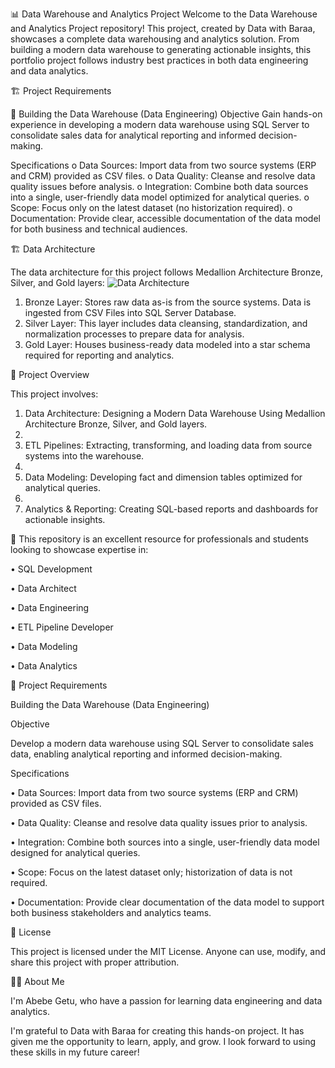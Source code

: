 📊 Data Warehouse and Analytics Project
Welcome to the Data Warehouse and Analytics Project repository! 
This project, created by Data with Baraa, showcases a complete data warehousing and analytics solution. From building a modern data warehouse to generating actionable insights, this portfolio project follows industry best practices in both data engineering and data analytics.

🏗️ Project Requirements

🔹 Building the Data Warehouse (Data Engineering)
Objective
Gain hands-on experience in developing a modern data warehouse using SQL Server to consolidate sales data for analytical reporting and informed decision-making.

Specifications
o	Data Sources: Import data from two source systems (ERP and CRM) provided as CSV files.
o	Data Quality: Cleanse and resolve data quality issues before analysis.
o	Integration: Combine both data sources into a single, user-friendly data model optimized for analytical queries.
o	Scope: Focus only on the latest dataset (no historization required).
o	Documentation: Provide clear, accessible documentation of the data model for both business and technical audiences.

🏗️ Data Architecture

The data architecture for this project follows Medallion Architecture Bronze, Silver, and Gold layers: 
 ![Data Architecture](https://github.com/user-attachments/assets/8c9a83ff-bb44-44e4-846e-96e58f27ca6c)

1.	Bronze Layer: Stores raw data as-is from the source systems. Data is ingested from CSV Files into SQL Server Database.
2.	Silver Layer: This layer includes data cleansing, standardization, and normalization processes to prepare data for analysis.
3.	Gold Layer: Houses business-ready data modeled into a star schema required for reporting and analytics.
   
📖 Project Overview

This project involves:

1.	Data Architecture: Designing a Modern Data Warehouse Using Medallion Architecture Bronze, Silver, and Gold layers.
2.	
3.	ETL Pipelines: Extracting, transforming, and loading data from source systems into the warehouse.
4.	
5.	Data Modeling: Developing fact and dimension tables optimized for analytical queries.
6.	
7.	Analytics & Reporting: Creating SQL-based reports and dashboards for actionable insights.
   
🎯 This repository is an excellent resource for professionals and students looking to showcase expertise in:

•	SQL Development

•	Data Architect

•	Data Engineering

•	ETL Pipeline Developer

•	Data Modeling

•	Data Analytics

🚀 Project Requirements

Building the Data Warehouse (Data Engineering)

Objective

Develop a modern data warehouse using SQL Server to consolidate sales data, enabling analytical reporting and informed decision-making.

Specifications

•	Data Sources: Import data from two source systems (ERP and CRM) provided as CSV files.

•	Data Quality: Cleanse and resolve data quality issues prior to analysis.

•	Integration: Combine both sources into a single, user-friendly data model designed for analytical queries.

•	Scope: Focus on the latest dataset only; historization of data is not required.

•	Documentation: Provide clear documentation of the data model to support both business stakeholders and analytics teams.

📄 License

This project is licensed under the MIT License.
Anyone can use, modify, and share this project with proper attribution.

👩‍💻 About Me

I'm Abebe Getu, who have a passion for learning data engineering and data analytics.

I'm grateful to Data with Baraa for creating this hands-on project. It has given me the opportunity to learn, apply, and grow. I look forward to using these skills in my future career!
